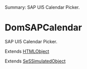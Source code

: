 Summary: SAP UI5 Calendar Picker.

# DomSAPCalendar

SAP UI5 Calendar Picker.
 
Extends [HTMLObject](HTMLObject.md)

Extends [SeSSimulatedObject](SeSSimulatedObject.md)


